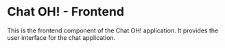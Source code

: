 # Chat OH! - Frontend

This is the frontend component of the Chat OH! application. It provides the user interface for the chat application.
